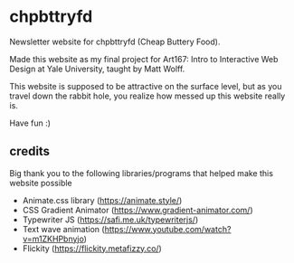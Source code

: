 # chpbttryfd
Newsletter website for chpbttryfd (Cheap Buttery Food).

Made this website as my final project for Art167: Intro to Interactive Web Design at Yale University, taught by Matt Wolff.

This website is supposed to be attractive on the surface level, but as you travel down the rabbit hole,
you realize how messed up this website really is. 

Have fun :)

## credits
Big thank you to the following libraries/programs that helped make this website possible
- Animate.css library (https://animate.style/)
- CSS Gradient Animator (https://www.gradient-animator.com/)
- Typewriter JS (https://safi.me.uk/typewriterjs/)
- Text wave animation (https://www.youtube.com/watch?v=m1ZKHPbnyjo)
- Flickity (https://flickity.metafizzy.co/)
